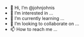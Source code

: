 - 👋 Hi, I’m @johnjohnis
- 👀 I’m interested in ...
- 🌱 I’m currently learning ...
- 💞️ I’m looking to collaborate on ...
- 📫 How to reach me ...

<!---
johnjohnis/johnjohnis is a ✨ special ✨ repository because its `README.md` (this file) appears on your GitHub profile.
You can click the Preview link to take a look at your changes.
--->
